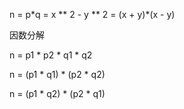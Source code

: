 n = p\*q = x ** 2 - y ** 2 = (x + y)*(x - y)

因数分解

n = p1 * p2 * q1 * q2

n = (p1 * q1) * (p2 * q2)

n = (p1 * q2) * (p2 * q1)
